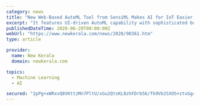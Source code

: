 ```yaml
---
category: news
title: "New Web-Based AutoML Tool from SensiML Makes AI for IoT Easier than Ever"
excerpt: "It features UI-driven AutoML capability with sophisticated but intuitive controls, allowing users to quickly configure the software, obtain results, tune and iterate. New visualization and ..."
publishedDateTime: 2020-06-20T00:00:00Z
webUrl: "https://www.newkerala.com/news/2020/90361.htm"
type: article

provider:
  name: New Kerala
  domain: newkerala.com

topics:
  - Machine Learning
  - AI

secured: "2pPg+xWRxvQ8VKttzMn7PltU/xGu2QtsKL8zhFDrb56/fk9Vb2SXOS+ztvGg4WhBuH2xufn3pGq8XLgl6TYHt7SGyxP+4+ttPHNwkL0HBMoZVE8roaff7Ckpv8KsEUIS7DxLdKlHKmTMEXAsxLhZ6KfyUa/wAhLfnnaE188FYPLnFTbwlA9/AbGROmYkSCeeC4j3yugH324zFY94ERaIfmUMARLwaFGwK2G+iyiMYXuSqZ5u/prre49oAYlpPishYpYRi0o+UeMRKxafL6IqGjiGYiIXimEOE304AAbi75EpRDpvG2H3G3bPXOsoNp9KfnJMjz1+l9jAbqr3dN8Bog==;X/iKU370FJNZ6KaodpHf1Q=="
---
```


